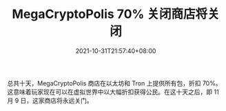 ﻿---
title: "MegaCryptoPolis 70% 关闭商店将关闭"
date: 2021-10-31T21:57:40+08:00
lastmod: 2021-10-31T16:45:40+08:00
draft: false
authors: ["Shana"]
description: "总共十天，MegaCryptoPolis 商店在以太坊和 Tron 上提供所有包，折扣 70%。这意味着玩家现在可以在虚拟世界中以大幅折扣获得公民。在这十天之后，即 11 月 9 日，这家商店将永远关门。"
featuredImage: "megacryptopolis-70-off-as-store-will-close.png"
tags: ["NFTs","NFTs","Play to Earn"]
categories: ["news"]
news: ["NFTs"]
weight: 
lightgallery: true
pinned: false
recommend: false
recommend1: false
---

总共十天，MegaCryptoPolis 商店在以太坊和 Tron 上提供所有包，折扣 70%。这意味着玩家现在可以在虚拟世界中以大幅折扣获得公民。在这十天之后，即 11 月 9 日，这家商店将永远关门。

<!--more-->

